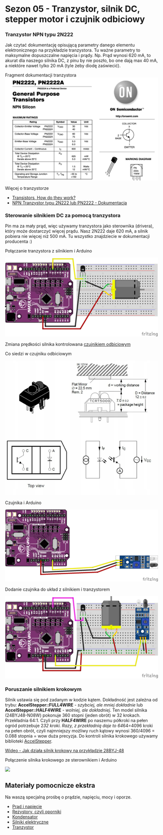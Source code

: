 
# Sezon 05 - Tranzystor, silnik DC, stepper motor i czujnik odbiciowy

### Tranzystor NPN typu 2N222

Jak czytać dokumentację opisującą parametry danego elementu elektronicznego na przykładzie tranzystora. Tu ważne parametry to maksymalne dopuszczalne napięcia i prądy. Np. Prąd wynosi 620 mA, to akurat dla naszego silnika DC, z pinu by nie poszło, bo one dają max 40 mA, a niektóre nawet tylko 20 mA (tyle żeby diodę zaświecić).

Fragment dokumentacji tranzystora
![](tranzystor-npn.png)

Więcej o tranzystorze
- [Transistors, How do they work?](https://youtu.be/7ukDKVHnac4)
- [NPN Tranzystor typu 2N222 lub PN2222 - Dokumentacja](http://users.ece.utexas.edu/~valvano/Datasheets/PN2222-D.pdf)

### Sterowanie silnikiem DC za pomocą tranzystora

Pin ma za mały prąd, więc używamy tranzystora jako sterownika (drivera), który może dostarczyć więcej prądu. Nasz 2N222 daje 620 mA, a silnik pobiera nie więcej niż 500 mA. Tu wszystko znajdziecie w dokumentacji producenta :)

Połączanie tranzystora z silnikiem i Arduino

![](uno_dc.png)

Zmiana prędkości silnika kontrolowana [czujnikiem odbiciowym](https://github.com/CreativeCodingPL/PhysicalComputing#czujnik-odbiciowy)

Co siedzi w czujniku odbiciowym

![](TCRT5000.jpeg)

Czujnika i Arduino

![](uno_czujnik_new.png)

Dodanie czujnika do układ z silnikiem i tranzystorem

![](dc_speed_sens.png)
 
### Poruszanie silnikiem krokowym

Silnik ustawia się pod zadanym w kodzie kątem. Dokładność jest zależna od trybu: **AccelStepper::FULL4WIRE** - *szybciej, ale mniej dokładnie* lub **AccelStepper::HALF4WIRE** - *wolniej, ale dokładniej*. Ten model silnika (24BYJ48-N08W) pokonuje 360 stopni (jeden obrót) w 32 krokach. Przekładnia 64:1. Czyli przy **HALF4WIRE** po naszemu półkroki na pełen ogród potrzebuje 2*32 kroki. Razy, z przekładnią daje to 64*64=4096 kroki na pełen obrót, czyli najmniejszy możliwy ruch kątowy wynosi 360/4096 = 0.088 stopnia = wow duża precyzja. Do kontroli silnika krokowego używamy biblioteki [AccelStepper](http://www.airspayce.com/mikem/arduino/AccelStepper/classAccelStepper.html).

[Wideo - Jak działa silnik krokowy na przykładzie 28BYJ-48](https://youtu.be/B86nqDRskVU)

Połączenie silnika krokowego ze sterownikiem i Arduino 
 
![](uno_stepper.jpg)

## Materiały pomocnicze ekstra
Na waszą specjalną prośbę o prądzie, napięciu, mocy i oporze.

- [Prąd i napięcie](https://youtu.be/_-Oy_O-Hcis)
- [Rezystory, czyli oporniki](https://youtu.be/6ZOm7t-de4E)
- [Kondensator](https://youtu.be/CjStHxRmxPM)
- [Silniki elektryczne](https://youtu.be/t5udd52l1WA)
- [Tranzystor](https://youtu.be/OEPqjQ9PI1M)